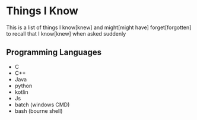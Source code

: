 # Things I Know
This is a list of things I know[knew] and might[might have] forget[forgotten] to recall that I know[knew] when asked suddenly

## Programming Languages
- C
- C++
- Java
- python
- kotlin
- Js
- batch (windows CMD)
- bash (bourne shell)
